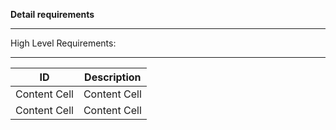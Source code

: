 **Detail requirements**
_ _ _ _ _ _ _ _ _ _ 
High Level Requirements:
_ _ _ _ _ _ _ _ _ _ 
| ID            | Description   | 
| ------------- | ------------- | 
| Content Cell  | Content Cell  | 
| Content Cell  | Content Cell  | 



